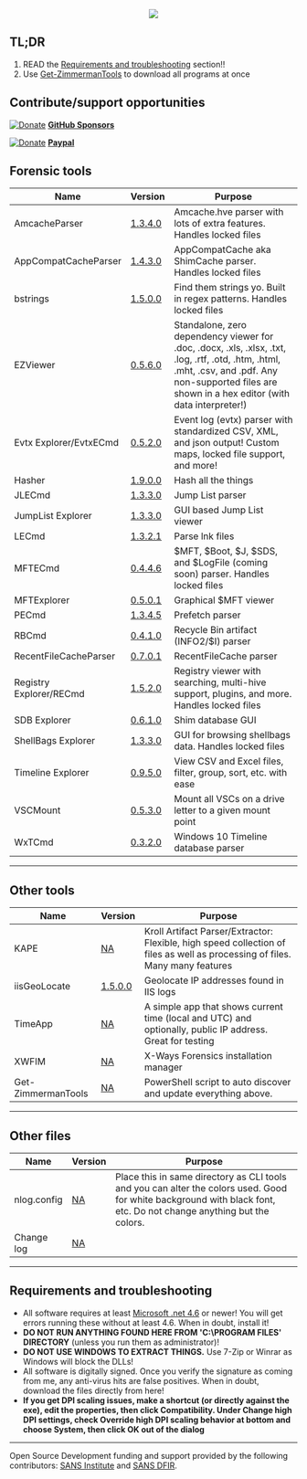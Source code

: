 <p align="center">
  <img src="https://ericzimmerman.github.io/logoSmall.jpg">
</p>


## TL;DR

1. READ the [Requirements and troubleshooting](https://ericzimmerman.github.io/#!index.md#Requirements_and_troubleshooting) section!!
2. Use [Get-ZimmermanTools](https://f001.backblazeb2.com/file/EricZimmermanTools/Get-ZimmermanTools.zip) to download all programs at once

## Contribute/support opportunities

[![Donate](https://ericzimmerman.github.io/Quarter16.png)](https://github.com/sponsors/EricZimmerman) **[GitHub Sponsors](https://github.com/sponsors/EricZimmerman)**

[![Donate](https://ericzimmerman.github.io/Quarter16.png)](https://paypal.me/ericrzimmerman) **[Paypal](https://paypal.me/ericrzimmerman)**

## Forensic tools

|Name  |Version| Purpose| 
|--|--|--
| AmcacheParser | [1.3.4.0](https://f001.backblazeb2.com/file/EricZimmermanTools/AmcacheParser.zip) | Amcache.hve parser with lots of extra features. Handles locked files
| AppCompatCacheParser | [1.4.3.0](https://f001.backblazeb2.com/file/EricZimmermanTools/AppCompatCacheParser.zip)| AppCompatCache aka ShimCache parser. Handles locked files
| bstrings | [ 1.5.0.0](https://f001.backblazeb2.com/file/EricZimmermanTools/bstrings.zip)| Find them strings yo. Built in regex patterns. Handles locked files
| EZViewer | [0.5.6.0](https://f001.backblazeb2.com/file/EricZimmermanTools/EZViewer.zip)| Standalone, zero dependency viewer for .doc, .docx, .xls, .xlsx, .txt, .log, .rtf, .otd, .htm, .html, .mht, .csv, and .pdf. Any non-supported files are shown in a hex editor (with data interpreter!)
| Evtx Explorer/EvtxECmd | [0.5.2.0](https://f001.backblazeb2.com/file/EricZimmermanTools/EvtxExplorer.zip)| Event log (evtx) parser with standardized CSV, XML, and json output! Custom maps, locked file support, and more!
| Hasher | [1.9.0.0](https://f001.backblazeb2.com/file/EricZimmermanTools/hasher.zip)| Hash all the things
| JLECmd | [1.3.3.0](https://f001.backblazeb2.com/file/EricZimmermanTools/JLECmd.zip)| Jump List parser
| JumpList Explorer | [1.3.3.0](https://f001.backblazeb2.com/file/EricZimmermanTools/JumpListExplorer.zip) | GUI based Jump List viewer 
| LECmd  | [1.3.2.1](https://f001.backblazeb2.com/file/EricZimmermanTools/LECmd.zip) | Parse lnk files
| MFTECmd |[0.4.4.6](https://f001.backblazeb2.com/file/EricZimmermanTools/MFTECmd.zip) | $MFT, $Boot, $J, $SDS, and $LogFile (coming soon) parser. Handles locked files
| MFTExplorer |[0.5.0.1](https://f001.backblazeb2.com/file/EricZimmermanTools/MFTExplorer.zip) | Graphical $MFT viewer
| PECmd  | [1.3.4.5](https://f001.backblazeb2.com/file/EricZimmermanTools/PECmd.zip)| Prefetch parser
| RBCmd  | [0.4.1.0](https://f001.backblazeb2.com/file/EricZimmermanTools/RBCmd.zip)| Recycle Bin artifact (INFO2/$I) parser
| RecentFileCacheParser | [0.7.0.1](https://f001.backblazeb2.com/file/EricZimmermanTools/RecentFileCacheParser.zip) | RecentFileCache parser
| Registry Explorer/RECmd | [1.5.2.0](https://f001.backblazeb2.com/file/EricZimmermanTools/RegistryExplorer_RECmd.zip)| Registry viewer with searching, multi-hive support, plugins, and more. Handles locked files
| SDB Explorer | [0.6.1.0](https://f001.backblazeb2.com/file/EricZimmermanTools/SDBExplorer.zip)| Shim database GUI
| ShellBags Explorer | [1.3.3.0](https://f001.backblazeb2.com/file/EricZimmermanTools/ShellBagsExplorer.zip)| GUI for browsing shellbags data. Handles locked files
| Timeline Explorer | [0.9.5.0](https://f001.backblazeb2.com/file/EricZimmermanTools/TimelineExplorer.zip) | View CSV and Excel files, filter, group, sort, etc. with ease
| VSCMount |[0.5.3.0](https://f001.backblazeb2.com/file/EricZimmermanTools/VSCMount.zip) | Mount all VSCs on a drive letter to a given mount point
| WxTCmd | [0.3.2.0](https://f001.backblazeb2.com/file/EricZimmermanTools/WxTCmd.zip) | Windows 10 Timeline database parser

***

## Other tools

|Name  |Version| Purpose
|--|--|--
| KAPE | [NA](https://learn.duffandphelps.com/kape?utm_campaign=2019_cyberitbn-KAPE-launch&utm_source=kroll&utm_medium=referral&utm_term=kape-gui-blogpost) | Kroll Artifact Parser/Extractor: Flexible, high speed collection of files as well as processing of files. Many many features
| iisGeoLocate | [1.5.0.0](https://f001.backblazeb2.com/file/EricZimmermanTools/iisGeolocate.zip)| Geolocate IP addresses found in IIS logs
| TimeApp | [NA](https://f001.backblazeb2.com/file/EricZimmermanTools/TimeApp.zip)| A simple app that shows current time (local and UTC) and optionally, public IP address. Great for testing
| XWFIM | [NA](https://f001.backblazeb2.com/file/EricZimmermanTools/XWFIM.zip) | X-Ways Forensics installation manager
| Get-ZimmermanTools | [NA](https://f001.backblazeb2.com/file/EricZimmermanTools/Get-ZimmermanTools.zip) | PowerShell script to auto discover and update everything above.



***


## Other files

|Name  |Version| Purpose
|--|--|--
| nlog.config | [NA](https://f001.backblazeb2.com/file/EricZimmermanTools/nlog.config)| Place this in same directory as CLI tools and you can alter the colors used. Good for white background with black font, etc. Do not change anything but the colors.
| Change log | [NA](https://f001.backblazeb2.com/file/EricZimmermanTools/ChangeLog.txt)| 




***
## Requirements and troubleshooting

 - All software requires at least [Microsoft .net 4.6](https://www.microsoft.com/en-us/download/details.aspx?id=48137) or newer! You will get errors running these without at least 4.6. When in doubt, install it!
 - **DO NOT RUN ANYTHING FOUND HERE FROM 'C:\PROGRAM FILES' DIRECTORY** (unless you run them as administrator)!
 - **DO NOT USE WINDOWS TO EXTRACT THINGS.** Use 7-Zip or Winrar as Windows will block the DLLs!
 - All software is digitally signed. Once you verify the signature as coming from me, any anti-virus hits are false positives. When in doubt, download the files directly from here!
 - **If you get DPI scaling issues, make a shortcut (or directly against the exe), edit the properties, then click Compatibility. Under Change high DPI settings, check Override high DPI scaling behavior at bottom and choose System, then click OK out of the dialog**

***


Open Source Development funding and support provided by the following contributors: [SANS Institute](http://sans.org/) and [SANS DFIR](http://dfir.sans.org/).

